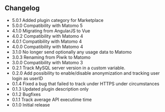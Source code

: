 ## Changelog

* 5.0.1 Added plugin category for Marketplace
* 5.0.0 Compatibility with Matomo 5
* 4.1.0 Migrating from AngularJS to Vue
* 4.0.2 Compatibility with Matomo 4
* 4.0.1 Compatibility with Matomo 4
* 4.0.0 Compatibility with Matomo 4
* 3.1.0 No longer send optionally any usage data to Matomo
* 3.0.3 Renaming from Piwik to Matomo
* 3.0.0 Compatibility with Matomo 3
* 0.2.1 Track MySQL server version in a custom variable.
* 0.2.0 Add possibility to enable/disable anonymization and tracking user login as userID
* 0.1.4 Fixed a bug that failed to track under HTTPS under circumstances
* 0.1.3 Updated plugin description only
* 0.1.2 Bugfixes
* 0.1.1 Track average API executime time
* 0.1.0 Initial release
